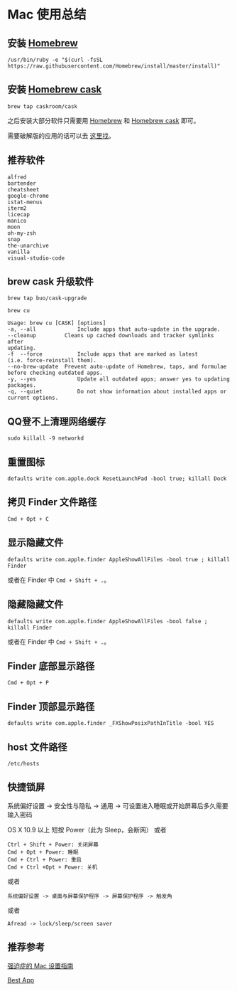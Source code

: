 # Mac 使用总结

## 安装 [Homebrew](https://brew.sh)
```
/usr/bin/ruby -e "$(curl -fsSL https://raw.githubusercontent.com/Homebrew/install/master/install)"
```


## 安装 [Homebrew cask](https://caskroom.github.io/)
```
brew tap caskroom/cask
```

之后安装大部分软件只需要用 [Homebrew](https://brew.sh) 和 [Homebrew cask](https://caskroom.github.io/) 即可。

需要破解版的应用的话可以去 [这里找](http://xclient.info/)。


## 推荐软件
```
alfred
bartender
cheatsheet
google-chrome
istat-menus
iterm2
licecap
manico
moon
oh-my-zsh
snap
the-unarchive
vanilla
visual-studio-code
```


## brew cask 升级软件
```
brew tap buo/cask-upgrade

brew cu

Usage: brew cu [CASK] [options]
-a, --all             Include apps that auto-update in the upgrade.
--cleanup         Cleans up cached downloads and tracker symlinks after
updating.
-f  --force           Include apps that are marked as latest
(i.e. force-reinstall them).
--no-brew-update  Prevent auto-update of Homebrew, taps, and formulae
before checking outdated apps.
-y, --yes             Update all outdated apps; answer yes to updating packages.
-q, --quiet           Do not show information about installed apps or current options.
```


## QQ登不上清理网络缓存
```
sudo killall -9 networkd
```


## 重置图标
```
defaults write com.apple.dock ResetLaunchPad -bool true; killall Dock
```


## 拷贝 Finder 文件路径
```
Cmd + Opt + C
```


## 显示隐藏文件
```
defaults write com.apple.finder AppleShowAllFiles -bool true ; killall Finder
```
或者在 Finder 中 `Cmd + Shift + .`。


## 隐藏隐藏文件
```
defaults write com.apple.finder AppleShowAllFiles -bool false ; killall Finder
```
或者在 Finder 中 `Cmd + Shift + .`。


## Finder 底部显示路径
```
Cmd + Opt + P
```


## Finder 顶部显示路径
```
defaults write com.apple.finder _FXShowPosixPathInTitle -bool YES
```


## host 文件路径
```
/etc/hosts
```


## 快捷锁屏
系统偏好设置 -> 安全性与隐私 -> 通用 -> 可设置进入睡眠或开始屏幕后多久需要输入密码

OS X 10.9 以上 短按 Power（此为 Sleep，会断网）
或者
```
Ctrl + Shift + Power: 关闭屏幕
Cmd + Opt + Power: 睡眠
Cmd + Ctrl + Power: 重启
Cmd + Ctrl +Opt + Power: 关机
```
或者
```
系统偏好设置 -> 桌面与屏幕保护程序 -> 屏幕保护程序 -> 触发角
```
或者
```
Afread -> lock/sleep/screen saver
```




## 推荐参考

[强迫症的 Mac 设置指南](https://github.com/macdao/ocds-guide-to-setting-up-mac)

[Best App](https://github.com/hzlzh/Best-App)
